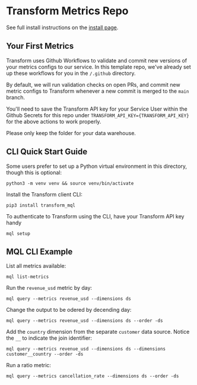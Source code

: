 # Transform Metrics Repo
See full install instructions on the [install page](https://app.transformdata.io/install).

## Your First Metrics
Transform uses Github Workflows to validate and commit new versions of your metrics configs to our service. In this template repo, we've already set up these workflows for you in the `/.github` directory.

By default, we will run validation checks on open PRs, and commit new metric configs to Transform whenever a new commit is merged to the `main` branch.

You'll need to save the Transform API key for your Service User within the Github Secrets for this repo under `TRANSFORM_API_KEY={TRANSFORM_API_KEY}` for the above actions to work properly.

Please only keep the folder for your data warehouse.

## CLI Quick Start Guide
Some users prefer to set up a Python virtual environment in this directory, though this is optional:
```
python3 -m venv venv && source venv/bin/activate
```

Install the Transform client CLI:
```
pip3 install transform_mql
```

To authenticate to Transform using the CLI, have your Transform API key handy
```
mql setup
```

## MQL CLI Example
List all metrics available:
```
mql list-metrics
```

Run the `revenue_usd` metric by day:
```
mql query --metrics revenue_usd --dimensions ds
```

Change the output to be odered by decending day:
```
mql query --metrics revenue_usd --dimensions ds --order -ds
```

Add the `country` dimension from the separate `customer` data source. Notice the `__` to indicate the join identifier:
```
mql query --metrics revenue_usd --dimensions ds --dimensions customer__country --order -ds
```

Run a ratio metric:
```
mql query --metrics cancellation_rate --dimensions ds --order -ds